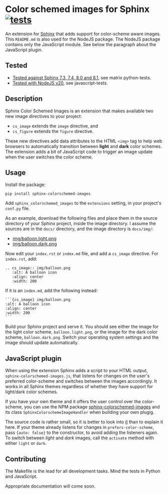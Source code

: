 # Color schemed images for Sphinx  [![tests](https://github.com/danirus/sphinx-colorschemed-images/workflows/tests/badge.svg)](https://github.com/danirus/sphinx-colorschemed-images/actions/workflows/tests.yml)

An extension for [Sphinx](https://www.sphinx-doc.org/en/master/) that adds support for color-scheme aware images. This `README.md` is also used for the NodeJS package. The NodeJS package contains only the JavaScript module. See below the paragraph about the JavaScript plugin.

## Tested

* [Tested against Sphinx 7.3, 7.4, 8.0 and 8.1](https://github.com/danirus/sphinx-colorschemed-images/actions/workflows/tests.yml), see matrix python-tests.
* [Tested with NodeJS v20](https://github.com/danirus/sphinx-colorschemed-images/actions/workflows/tests.yml), see javascript-tests.

## Description

Sphinx Color Schemed Images is an extension that makes available two new image directives to your project:

* `cs_image` extends the `image` directive, and
* `cs_figure` extends the `figure` directive.

These new directives add data attributes to the HTML `<img>` tag to help web browsers to automatically transition between **light** and **dark** color schemes. The extension adds a bit of JavaScript code to trigger an image update when the user switches the color scheme.

## Usage

Install the package:

    pip install sphinx-colorschemed-images

Add `sphinx_colorschemed_images` to the `extensions` setting, in your project's `conf.py` file.

As an example, download the following files and place them in the source directory of your Sphinx project, inside the image directory. I assume the sources are in the `docs/` directory, and the image directory is `docs/img/`:

* [img/balloon.light.png](https://raw.githubusercontent.com/danirus/sphinx-colorschemed-images/refs/heads/main/tests/sample_prj_2/img/balloon.light.png)
* [img/balloon.dark.png](https://raw.githubusercontent.com/danirus/sphinx-colorschemed-images/refs/heads/main/tests/sample_prj_2/img/balloon.dark.png)

Now edit your `index.rst` or `index.md` file, and add a `cs_image` directive. For `index.rst`, add:

    .. cs_image:: img/balloon.png
       :alt: A balloon icon
       :align: center
       :width: 200

If it is an `index.md`, add the following instead:

    ```{cs_image} img/balloon.png
    :alt: A balloon icon
    :align: center
    :width: 200
    ```

Build your Sphinx project and serve it. You should see either the image for the light color scheme, `balloon.light.png`, or the image for the dark color scheme, `balloon.dark.png`. Switch your operating system settings and the image should update automatically.

## JavaScript plugin

When using the extension Sphinx adds a script to your HTML output, `sphinx-colorschemed-images.js`, that listens for changes on the user's preferred color-scheme and switches between the images accordingly. It works in all Sphinx themes regardless of whether they have support for light/dark color schemes.

If you have your own theme and it offers the user control over the color-scheme, you can use the NPM package [sphinx-colorschemed-images](https://www.npmjs.com/package/sphinx-colorschemed-images) and its class `SphinxColorschemeImageHandler` when building your own plugig.

The source code is rather small, so it is better to look into [it](https://raw.githubusercontent.com/danirus/sphinx-colorschemed-images/refs/heads/main/js/src/main.js) than to explain it here. If your theme already listens for changes in `prefers-color-scheme`, pass `{auto: false}` to the constructor, to avoid adding the listeners again. To switch between *light* and *dark* images, call the `activate` method with either `light` or `dark`.

## Contributing

The Makefile is the lead for all development tasks. Mind the tests in Python and JavaScript.

Appropriate documentation will come soon.
